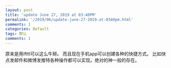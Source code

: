 ```yaml
---
layout: post
title: 'update June 27, 2019 at 03:40PM'
permalink: '/2019/06/update-june-27-2019-at-0340pm.html'
comments: 1
categories: Default
tags: 默认
comments: 1
---
```

原来是用ifttt可以这么牛掰。 而且现在手机app可以创建各种的快捷方式。 比如快点发邮件和微博发推特各种操作都可以实现。绝对的神一般的存在。